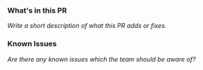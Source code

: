 ### What's in this PR
_Write a short description of what this PR adds or fixes._

### Known Issues
_Are there any known issues which the team should be aware of?_
